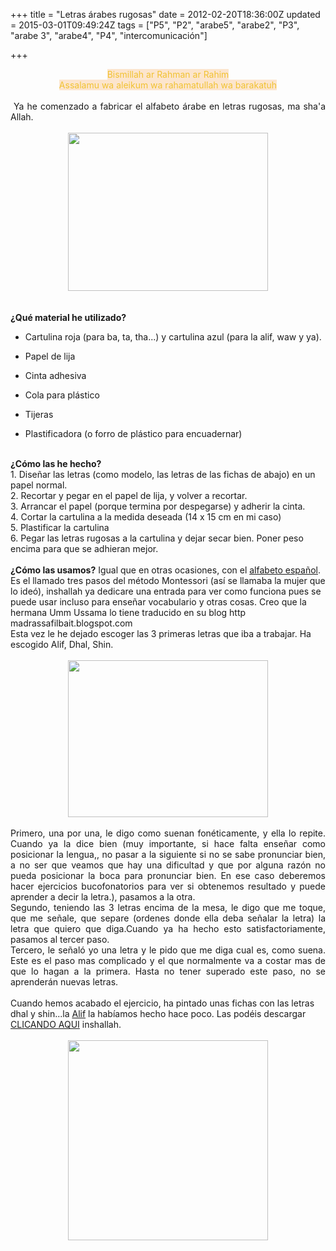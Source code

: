 +++
title = "Letras árabes rugosas"
date = 2012-02-20T18:36:00Z
updated = 2015-03-01T09:49:24Z
tags = ["P5", "P2", "arabe5", "arabe2", "P3", "arabe 3", "arabe4", "P4", "intercomunicación"]

+++

<div dir="ltr" style="text-align: left;" trbidi="on"><div style="text-align: center;"><span style="background-color: #fce5cd; color: #f1c232;">Bismillah ar Rahman ar Rahim</span></div><div style="text-align: center;"><span style="background-color: #fce5cd; color: #f1c232;">Assalamu wa aleikum wa rahamatullah wa barakatuh</span><br /><span style="background-color: #fce5cd; color: #f1c232;"><br /></span></div><div style="text-align: center;"><div style="text-align: justify;"><span style="text-align: left;">&nbsp;Ya he comenzado a fabricar el alfabeto árabe en letras rugosas, ma sha'a Allah.</span></div><br /><a href="http://3.bp.blogspot.com/-vxSMgKQqCaM/UgGXuyvfx9I/AAAAAAAAFA4/AfePilG66aw/s1600/DSC02451.JPG" imageanchor="1" style="margin-left: 1em; margin-right: 1em;"><img border="0" src="http://3.bp.blogspot.com/-vxSMgKQqCaM/UgGXuyvfx9I/AAAAAAAAFA4/AfePilG66aw/s320/DSC02451.JPG" height="253" width="320" /></a></div><div class="separator" style="clear: both; text-align: center;"><a href="http://3.bp.blogspot.com/-vxSMgKQqCaM/UgGXuyvfx9I/AAAAAAAAFA4/AfePilG66aw/s1600/DSC02451.JPG" imageanchor="1" style="margin-left: 1em; margin-right: 1em;"></a></div><a name='more'></a><br /><br /><b>¿Qué material he utilizado?</b><br /><ul style="text-align: left;"><li>Cartulina roja (para ba, ta, tha...) y cartulina azul (para la alif, waw y ya).</li></ul><ul style="text-align: left;"><li>Papel de lija</li></ul><ul style="text-align: left;"><li>Cinta adhesiva</li></ul><ul style="text-align: left;"><li>Cola para plástico</li></ul><ul style="text-align: left;"><li>Tijeras</li></ul><ul style="text-align: left;"><li>Plastificadora (o forro de plástico para encuadernar)<b><br /></b></li></ul><b><br />¿Cómo las he hecho?</b><br />1. Diseñar las letras (como modelo, las letras de las fichas de abajo) en un papel normal.<br />2. Recortar y pegar en el papel de lija, y volver a recortar.<br />3. Arrancar el papel (porque termina por despegarse) y adherir la cinta.<br />4. Cortar la cartulina a la medida deseada (14 x 15 cm en mi caso)<br />5. Plastificar la cartulina <br />6. Pegar las letras rugosas a la cartulina y dejar secar bien. Poner peso encima para que se adhieran mejor.<br /><br /><b>¿Cómo las usamos?</b> Igual que en otras ocasiones, con el <a href="http://almadrassadenoura.blogspot.com/2011/12/tacto-con-las-letras.html">alfabeto español</a>. Es el llamado tres pasos del método Montessori (así se llamaba la mujer que lo ideó), inshallah ya dedicare una entrada para ver como funciona pues se puede usar incluso para enseñar vocabulario y otras cosas. Creo que la hermana Umm Ussama lo tiene traducido en su blog http madrassafilbait.blogspot.com<br />Esta vez le he dejado escoger las 3 primeras letras que iba a trabajar. Ha escogido Alif, Dhal, Shin.<br /><br /><div style="text-align: center;"><div class="separator" style="clear: both; text-align: center;"><a href="http://4.bp.blogspot.com/-g9dyXjSoRt4/UgGXyAfhAtI/AAAAAAAAFBI/u-32zY-t0ws/s1600/DSC02445.JPG" imageanchor="1" style="margin-left: 1em; margin-right: 1em;"><img border="0" src="http://4.bp.blogspot.com/-g9dyXjSoRt4/UgGXyAfhAtI/AAAAAAAAFBI/u-32zY-t0ws/s320/DSC02445.JPG" height="251" width="320" /></a></div></div><br /><div style="text-align: justify;">Primero, una por una, le digo como suenan fonéticamente, y ella lo repite. Cuando ya la dice bien (muy importante, si hace falta enseñar como posicionar la lengua,, no pasar a la siguiente si no se sabe pronunciar bien, a no ser que veamos que hay una dificultad y que por alguna razón no pueda posicionar la boca para pronunciar bien. En ese caso deberemos hacer ejercicios bucofonatorios para ver si obtenemos resultado y puede aprender a decir la letra.), pasamos a la otra.</div><div style="text-align: justify;">Segundo, teniendo las 3 letras encima de la mesa, le digo que me toque, que me señale, que separe (ordenes donde ella deba señalar la letra) la letra que quiero que diga.Cuando ya ha hecho esto satisfactoriamente, pasamos al tercer paso.</div><div style="text-align: justify;">Tercero, le señaló yo una letra y le pido que me diga cual es, como suena. Este es el paso mas complicado y el que normalmente va a costar mas de que lo hagan a la primera. Hasta no tener superado este paso, no se aprenderán nuevas letras.</div><br />Cuando hemos acabado el ejercicio, ha pintado unas fichas con las letras dhal y shin...la <a href="http://www.almadrassadenoura.blogspot.com/2012/02/punzando-alif.html">Alif</a> la habíamos hecho hace poco. Las podéis descargar <a href="http://www.box.com/shared/a2txp55106">CLICANDO AQUI</a> inshallah.<br /><br /><div style="text-align: center;"><div class="separator" style="clear: both; text-align: center;"><a href="http://1.bp.blogspot.com/-RS4DLgp4FdM/UgGXwivqqsI/AAAAAAAAFBA/vpZeZ5G-K9c/s1600/cats.jpg" imageanchor="1" style="margin-left: 1em; margin-right: 1em;"><img border="0" src="http://1.bp.blogspot.com/-RS4DLgp4FdM/UgGXwivqqsI/AAAAAAAAFBA/vpZeZ5G-K9c/s320/cats.jpg" height="320" width="320" /></a></div></div></div>
